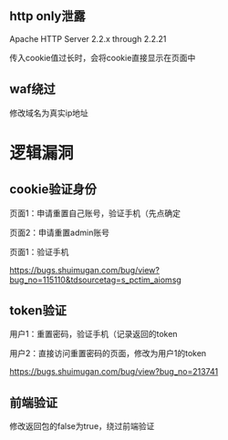 ## http only泄露

Apache HTTP Server 2.2.x through 2.2.21 

传入cookie值过长时，会将cookie直接显示在页面中

## waf绕过

修改域名为真实ip地址





# 逻辑漏洞

## cookie验证身份

页面1：申请重置自己账号，验证手机（先点确定

页面2：申请重置admin账号

页面1：验证手机

https://bugs.shuimugan.com/bug/view?bug_no=115110&tdsourcetag=s_pctim_aiomsg

## token验证

用户1：重置密码，验证手机（记录返回的token

用户2：直接访问重置密码的页面，修改为用户1的token

https://bugs.shuimugan.com/bug/view?bug_no=213741

## 前端验证

修改返回包的false为true，绕过前端验证